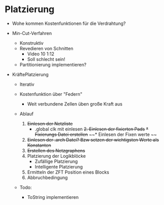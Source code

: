 # Platzierung

* Wohe kommen Kostenfunktionen für die Verdrahtung?

* Min-Cut-Verfahren
    * Konstruktiv
    * Revedieren von Schnitten
        * Video 10 1:12
        * Soll schlecht sein!
    * Partitionierung implementieren?

* KräftePlatzierung
    * Iterativ
    * Kostenfunktion über "Federn"
        * Weit verbundene Zellen üben große Kraft aus
    * Ablauf
        1. ~~Einlesen der Netzliste~~
            * .global clk mit einlesen
        ~~2. Einlesen der fixierten Pads~~
            ~~* Fixierungs Datei erstellen~~
            ~~* Einlesen der Fixen werte ~~
        3. ~~Einlesen der .arch Datei? Bzw setzen der wichtigsten Werte als Konstanten~~
        4. ~~Erstellen des Netzgraphens~~
        5. Platzierung der Logikblöcke
            * Zufällige Platzierung
            * Intelligente Platzierung
        6. Ermitteln der ZFT Position eines Blocks
        7. Abbruchbedingung

    * Todo: 
        * ToString implementieren

